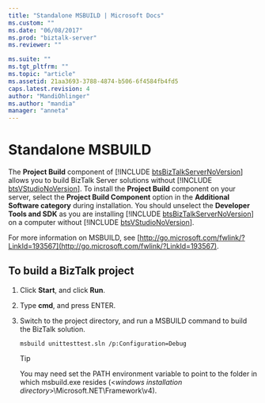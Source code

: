 ```yaml
---
title: "Standalone MSBUILD | Microsoft Docs"
ms.custom: ""
ms.date: "06/08/2017"
ms.prod: "biztalk-server"
ms.reviewer: ""

ms.suite: ""
ms.tgt_pltfrm: ""
ms.topic: "article"
ms.assetid: 21aa3693-3788-4874-b506-6f4584fb4fd5
caps.latest.revision: 4
author: "MandiOhlinger"
ms.author: "mandia"
manager: "anneta"
---
```

# Standalone MSBUILD
The <strong>Project Build</strong> component of [!INCLUDE [btsBizTalkServerNoVersion](../includes/btsbiztalkservernoversion-md.md)] allows you to build BizTalk Server solutions without [!INCLUDE [btsVStudioNoVersion](../includes/btsvstudionoversion-md.md)]. To install the <strong>Project Build</strong> component on your server, select the <strong>Project Build Component</strong> option in the <strong>Additional Software category</strong> during installation. You should unselect the <strong>Developer Tools and SDK</strong> as you are installing [!INCLUDE [btsBizTalkServerNoVersion](../includes/btsbiztalkservernoversion-md.md)] on a computer without [!INCLUDE [btsVStudioNoVersion](../includes/btsvstudionoversion-md.md)].  
  
 For more information on MSBUILD, see [http://go.microsoft.com/fwlink/?LinkId=193567](http://go.microsoft.com/fwlink/?LinkId=193567).  
  
## To build a BizTalk project  
  
1.  Click **Start**, and click **Run**.  
  
2.  Type **cmd**, and press ENTER.  
  
3.  Switch to the project directory, and run a MSBUILD command to build the BizTalk solution.  
  
    ```  
    msbuild unittesttest.sln /p:Configuration=Debug  
    ```  
  
    > [!TIP]
    >  You may need set the PATH environment variable to point to the folder in which msbuild.exe resides (\<*windows installation directory*\>\Microsoft.NET\Framework\v4).
